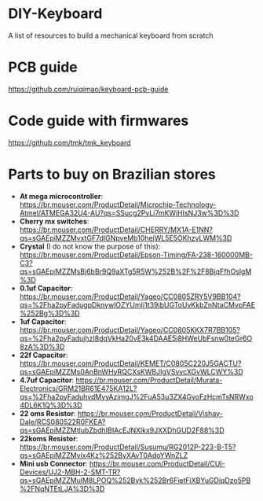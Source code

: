 # DIY-Keyboard
A list of resources to build a mechanical keyboard from scratch

# PCB guide
https://github.com/ruiqimao/keyboard-pcb-guide

# Code guide with firmwares
https://github.com/tmk/tmk_keyboard

# Parts to buy on Brazilian stores
- **At mega microcontroller**: https://br.mouser.com/ProductDetail/Microchip-Technology-Atmel/ATMEGA32U4-AU?qs=SSucg2PyLi7mKWjHIsNJ3w%3D%3D
- **Cherry mx switches**: https://br.mouser.com/ProductDetail/CHERRY/MX1A-E1NN?qs=sGAEpiMZZMvxtGF7dlGNpveMb10hejWL5E5OKhzvLWM%3D
- **Crystal** (I do not know the purpose of this): https://br.mouser.com/ProductDetail/Epson-Timing/FA-238-160000MB-C3?qs=sGAEpiMZZMsBj6bBr9Q9aXTg5R5W%252B%2F%2F8BiqFfhOslgM%3D
- **0.1uf Capacitor**: https://br.mouser.com/ProductDetail/Yageo/CC0805ZRY5V9BB104?qs=%2Fha2pyFadugpDknywlOZYUmIj1t39jbUGToUvKkbZnNtaCMvpFAE%252Bg%3D%3D
- **1uf Capacitor**: https://br.mouser.com/ProductDetail/Yageo/CC0805KKX7R7BB105?qs=%2Fha2pyFadujhzI8dqVkHa20vE3k4DAAE5j8HWeUbFsnw0teGr6O8zA%3D%3D
- **22f Capacitor**: https://br.mouser.com/ProductDetail/KEMET/C0805C220J5GACTU?qs=sGAEpiMZZMs0AnBnWHyRQCXsKWBJIgVSvvcXGvWLCWY%3D
- **4.7uf Capacitor**: https://br.mouser.com/ProductDetail/Murata-Electronics/GRM21BR61E475KA12L?qs=%2Fha2pyFaduhvdMyyAzjmgJ%2FuA53u3ZX4GvoFzHcmTsNRWxo4DL6K1Q%3D%3D
- **22 oms Resistor**: https://br.mouser.com/ProductDetail/Vishay-Dale/RCS080522R0FKEA?qs=sGAEpiMZZMtlubZbdhIBIAcEJNXlkx9JXXDhGUD2F88%3D
- **22koms Resistor**: https://br.mouser.com/ProductDetail/Susumu/RG2012P-223-B-T5?qs=sGAEpiMZZMvix4Kz%252ByXAvT0AdoYWnZLZ
- **Mini usb Connector**: https://br.mouser.com/ProductDetail/CUI-Devices/UJ2-MBH-2-SMT-TR?qs=sGAEpiMZZMulM8LPOQ%252Byk%252Br6FietFiXBYuGDiqDzo5PB%2FNqNTEtLJA%3D%3D
